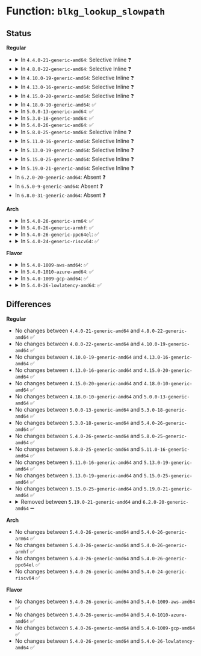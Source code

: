 # Function: <code>blkg_lookup_slowpath</code>

## Status
<b>Regular</b>
<ul>
<li>
<details>
<summary>In <code>4.4.0-21-generic-amd64</code>: Selective Inline ❓</summary>

```c
struct blkcg_gq * blkg_lookup_slowpath(struct blkcg * blkcg, struct request_queue * q, bool update_hint)
```

```json
{
  "name": "blkg_lookup_slowpath",
  "collision_type": "Unique Global",
  "inline_type": "Selective",
  "funcs": [
    {
      "addr": 18446744071582871328,
      "name": "blkg_lookup_slowpath",
      "external": true,
      "loc": "block/blk-cgroup.c:142",
      "file": "block/blk-cgroup.c",
      "inline": "not declared, inlined",
      "caller_inline": [
        "block/blk-cgroup.c:blkg_create",
        "block/blk-cgroup.c:blkg_stat_recursive_sum",
        "block/blk-cgroup.c:blkg_rwstat_recursive_sum"
      ],
      "caller_func": [
        "block/blk-core.c:generic_make_request_checks",
        "block/blk-core.c:get_request",
        "block/blk-throttle.c:tg_conf_updated",
        "block/blk-throttle.c:blk_throtl_drain",
        "block/cfq-iosched.c:cfq_get_queue"
      ]
    }
  ],
  "symbols": [
    {
      "addr": 18446744071582871328,
      "name": "blkg_lookup_slowpath",
      "section": ".text",
      "bind": "STB_GLOBAL",
      "size": 84
    }
  ]
}
```
</details>
</li>
<li>
<details>
<summary>In <code>4.8.0-22-generic-amd64</code>: Selective Inline ❓</summary>

```c
struct blkcg_gq * blkg_lookup_slowpath(struct blkcg * blkcg, struct request_queue * q, bool update_hint)
```

```json
{
  "name": "blkg_lookup_slowpath",
  "collision_type": "Unique Global",
  "inline_type": "Selective",
  "funcs": [
    {
      "addr": 18446744071583162049,
      "name": "blkg_lookup_slowpath",
      "external": true,
      "loc": "block/blk-cgroup.c:142",
      "file": "block/blk-cgroup.c",
      "inline": "not declared, inlined",
      "caller_inline": [
        "block/blk-cgroup.c:blkg_rwstat_recursive_sum",
        "block/blk-cgroup.c:blkg_stat_recursive_sum",
        "block/blk-cgroup.c:blkg_create"
      ],
      "caller_func": [
        "block/blk-core.c:generic_make_request_checks",
        "block/blk-core.c:get_request",
        "block/blk-throttle.c:blk_throtl_drain",
        "block/blk-throttle.c:tg_conf_updated",
        "block/cfq-iosched.c:cfq_get_queue"
      ]
    }
  ],
  "symbols": [
    {
      "addr": 18446744071583157264,
      "name": "blkg_lookup_slowpath",
      "section": ".text",
      "bind": "STB_GLOBAL",
      "size": 81
    }
  ]
}
```
</details>
</li>
<li>
<details>
<summary>In <code>4.10.0-19-generic-amd64</code>: Selective Inline ❓</summary>

```c
struct blkcg_gq * blkg_lookup_slowpath(struct blkcg * blkcg, struct request_queue * q, bool update_hint)
```

```json
{
  "name": "blkg_lookup_slowpath",
  "collision_type": "Unique Global",
  "inline_type": "Selective",
  "funcs": [
    {
      "addr": 18446744071583274113,
      "name": "blkg_lookup_slowpath",
      "external": true,
      "loc": "block/blk-cgroup.c:142",
      "file": "block/blk-cgroup.c",
      "inline": "not declared, inlined",
      "caller_inline": [
        "block/blk-cgroup.c:blkg_rwstat_recursive_sum",
        "block/blk-cgroup.c:blkg_stat_recursive_sum",
        "block/blk-cgroup.c:blkg_create"
      ],
      "caller_func": [
        "block/blk-core.c:generic_make_request_checks",
        "block/blk-core.c:get_request",
        "block/blk-throttle.c:blk_throtl_drain",
        "block/blk-throttle.c:tg_conf_updated",
        "block/cfq-iosched.c:cfq_get_queue"
      ]
    }
  ],
  "symbols": [
    {
      "addr": 18446744071583269344,
      "name": "blkg_lookup_slowpath",
      "section": ".text",
      "bind": "STB_GLOBAL",
      "size": 81
    }
  ]
}
```
</details>
</li>
<li>
<details>
<summary>In <code>4.13.0-16-generic-amd64</code>: Selective Inline ❓</summary>

```c
struct blkcg_gq * blkg_lookup_slowpath(struct blkcg * blkcg, struct request_queue * q, bool update_hint)
```

```json
{
  "name": "blkg_lookup_slowpath",
  "collision_type": "Unique Global",
  "inline_type": "Selective",
  "funcs": [
    {
      "addr": 18446744071583332895,
      "name": "blkg_lookup_slowpath",
      "external": true,
      "loc": "block/blk-cgroup.c:143",
      "file": "block/blk-cgroup.c",
      "inline": "not declared, inlined",
      "caller_inline": [
        "block/blk-cgroup.c:blkg_conf_prep",
        "block/blk-cgroup.c:blkg_rwstat_recursive_sum",
        "block/blk-cgroup.c:blkg_stat_recursive_sum",
        "block/blk-cgroup.c:blkg_lookup_create",
        "block/blk-cgroup.c:blkg_lookup_create",
        "block/blk-cgroup.c:blkg_create"
      ],
      "caller_func": [
        "block/blk-core.c:generic_make_request_checks",
        "block/blk-core.c:get_request",
        "block/blk-throttle.c:blk_throtl_drain",
        "block/blk-throttle.c:throtl_upgrade_state",
        "block/blk-throttle.c:tg_conf_updated",
        "block/cfq-iosched.c:cfq_get_queue"
      ]
    }
  ],
  "symbols": [
    {
      "addr": 18446744071583324688,
      "name": "blkg_lookup_slowpath",
      "section": ".text",
      "bind": "STB_GLOBAL",
      "size": 81
    }
  ]
}
```
</details>
</li>
<li>
<details>
<summary>In <code>4.15.0-20-generic-amd64</code>: Selective Inline ❓</summary>

```c
struct blkcg_gq * blkg_lookup_slowpath(struct blkcg * blkcg, struct request_queue * q, bool update_hint)
```

```json
{
  "name": "blkg_lookup_slowpath",
  "collision_type": "Unique Global",
  "inline_type": "Selective",
  "funcs": [
    {
      "addr": 18446744071583516191,
      "name": "blkg_lookup_slowpath",
      "external": true,
      "loc": "block/blk-cgroup.c:143",
      "file": "block/blk-cgroup.c",
      "inline": "not declared, inlined",
      "caller_inline": [
        "block/blk-cgroup.c:blkg_conf_prep",
        "block/blk-cgroup.c:blkg_rwstat_recursive_sum",
        "block/blk-cgroup.c:blkg_stat_recursive_sum",
        "block/blk-cgroup.c:blkg_lookup_create",
        "block/blk-cgroup.c:blkg_lookup_create",
        "block/blk-cgroup.c:blkg_create"
      ],
      "caller_func": [
        "block/blk-core.c:generic_make_request_checks",
        "block/blk-core.c:get_request",
        "block/blk-mq.c:blk_mq_bio_to_request",
        "block/blk-throttle.c:blk_throtl_drain",
        "block/blk-throttle.c:throtl_upgrade_state",
        "block/blk-throttle.c:tg_conf_updated",
        "block/cfq-iosched.c:cfq_get_queue"
      ]
    }
  ],
  "symbols": [
    {
      "addr": 18446744071583507792,
      "name": "blkg_lookup_slowpath",
      "section": ".text",
      "bind": "STB_GLOBAL",
      "size": 81
    }
  ]
}
```
</details>
</li>
<li>
<details>
<summary>In <code>4.18.0-10-generic-amd64</code>: ✅</summary>

```c
struct blkcg_gq * blkg_lookup_slowpath(struct blkcg * blkcg, struct request_queue * q, bool update_hint)
```

```json
{
  "name": "blkg_lookup_slowpath",
  "collision_type": "Unique Global",
  "inline_type": "No",
  "funcs": [
    {
      "addr": 18446744071583722208,
      "name": "blkg_lookup_slowpath",
      "external": true,
      "loc": "block/blk-cgroup.c:143",
      "file": "block/blk-cgroup.c",
      "inline": "seen, unknown",
      "caller_inline": [],
      "caller_func": [
        "block/blk-core.c:generic_make_request_checks",
        "block/blk-core.c:get_request",
        "block/blk-mq.c:blk_mq_bio_to_request",
        "block/blk-cgroup.c:blkg_conf_prep",
        "block/blk-cgroup.c:blkg_rwstat_recursive_sum",
        "block/blk-cgroup.c:blkg_stat_recursive_sum",
        "block/blk-cgroup.c:blkg_lookup_create",
        "block/blk-cgroup.c:blkg_lookup_create",
        "block/blk-cgroup.c:blkg_create",
        "block/blk-throttle.c:blk_throtl_drain",
        "block/blk-throttle.c:throtl_upgrade_state",
        "block/blk-throttle.c:tg_conf_updated",
        "block/cfq-iosched.c:cfq_get_queue"
      ]
    }
  ],
  "symbols": [
    {
      "addr": 18446744071583722208,
      "name": "blkg_lookup_slowpath",
      "section": ".text",
      "bind": "STB_GLOBAL",
      "size": 81
    }
  ]
}
```
</details>
</li>
<li>
<details>
<summary>In <code>5.0.0-13-generic-amd64</code>: ✅</summary>

```c
struct blkcg_gq * blkg_lookup_slowpath(struct blkcg * blkcg, struct request_queue * q, bool update_hint)
```

```json
{
  "name": "blkg_lookup_slowpath",
  "collision_type": "Unique Global",
  "inline_type": "No",
  "funcs": [
    {
      "addr": 18446744071583828752,
      "name": "blkg_lookup_slowpath",
      "external": true,
      "loc": "block/blk-cgroup.c:166",
      "file": "block/blk-cgroup.c",
      "inline": "seen, unknown",
      "caller_inline": [],
      "caller_func": [
        "block/blk-cgroup.c:blkcg_maybe_throttle_current",
        "block/blk-cgroup.c:blkg_conf_prep",
        "block/blk-cgroup.c:blkg_conf_prep",
        "block/blk-cgroup.c:blkg_conf_prep",
        "block/blk-cgroup.c:blkg_rwstat_recursive_sum",
        "block/blk-cgroup.c:blkg_stat_recursive_sum",
        "block/blk-cgroup.c:blkg_lookup_create",
        "block/blk-cgroup.c:blkg_create",
        "block/blk-throttle.c:blk_throtl_drain",
        "block/blk-throttle.c:throtl_upgrade_state",
        "block/blk-throttle.c:tg_conf_updated"
      ]
    }
  ],
  "symbols": [
    {
      "addr": 18446744071583828752,
      "name": "blkg_lookup_slowpath",
      "section": ".text",
      "bind": "STB_GLOBAL",
      "size": 81
    }
  ]
}
```
</details>
</li>
<li>
<details>
<summary>In <code>5.3.0-18-generic-amd64</code>: ✅</summary>

```c
struct blkcg_gq * blkg_lookup_slowpath(struct blkcg * blkcg, struct request_queue * q, bool update_hint)
```

```json
{
  "name": "blkg_lookup_slowpath",
  "collision_type": "Unique Global",
  "inline_type": "No",
  "funcs": [
    {
      "addr": 18446744071584019040,
      "name": "blkg_lookup_slowpath",
      "external": true,
      "loc": "block/blk-cgroup.c:194",
      "file": "block/blk-cgroup.c",
      "inline": "seen, unknown",
      "caller_inline": [],
      "caller_func": [
        "block/blk-cgroup.c:blkcg_maybe_throttle_current",
        "block/blk-cgroup.c:blkg_conf_prep",
        "block/blk-cgroup.c:blkg_rwstat_recursive_sum",
        "block/blk-cgroup.c:blkg_lookup_create",
        "block/blk-cgroup.c:blkg_create",
        "block/blk-throttle.c:blk_throtl_drain",
        "block/blk-throttle.c:throtl_upgrade_state",
        "block/blk-throttle.c:tg_conf_updated"
      ]
    }
  ],
  "symbols": [
    {
      "addr": 18446744071584019040,
      "name": "blkg_lookup_slowpath",
      "section": ".text",
      "bind": "STB_GLOBAL",
      "size": 81
    }
  ]
}
```
</details>
</li>
<li>
<details>
<summary>In <code>5.4.0-26-generic-amd64</code>: ✅</summary>

```c
struct blkcg_gq * blkg_lookup_slowpath(struct blkcg * blkcg, struct request_queue * q, bool update_hint)
```

```json
{
  "name": "blkg_lookup_slowpath",
  "collision_type": "Unique Global",
  "inline_type": "No",
  "funcs": [
    {
      "addr": 18446744071584122624,
      "name": "blkg_lookup_slowpath",
      "external": true,
      "loc": "block/blk-cgroup.c:194",
      "file": "block/blk-cgroup.c",
      "inline": "seen, unknown",
      "caller_inline": [],
      "caller_func": [
        "block/blk-cgroup.c:blkcg_maybe_throttle_current",
        "block/blk-cgroup.c:blkg_conf_prep",
        "block/blk-cgroup.c:blkg_rwstat_recursive_sum",
        "block/blk-cgroup.c:blkg_lookup_create",
        "block/blk-cgroup.c:blkg_create",
        "block/blk-throttle.c:blk_throtl_drain",
        "block/blk-throttle.c:throtl_upgrade_state",
        "block/blk-throttle.c:tg_conf_updated"
      ]
    }
  ],
  "symbols": [
    {
      "addr": 18446744071584122624,
      "name": "blkg_lookup_slowpath",
      "section": ".text",
      "bind": "STB_GLOBAL",
      "size": 78
    }
  ]
}
```
</details>
</li>
<li>
<details>
<summary>In <code>5.8.0-25-generic-amd64</code>: Selective Inline ❓</summary>

```c
struct blkcg_gq * blkg_lookup_slowpath(struct blkcg * blkcg, struct request_queue * q, bool update_hint)
```

```json
{
  "name": "blkg_lookup_slowpath",
  "collision_type": "Unique Global",
  "inline_type": "Selective",
  "funcs": [
    {
      "addr": 18446744071584530316,
      "name": "blkg_lookup_slowpath",
      "external": true,
      "loc": "block/blk-cgroup.c:197",
      "file": "block/blk-cgroup.c",
      "inline": "not declared, inlined",
      "caller_inline": [
        "block/blk-cgroup.c:blkcg_maybe_throttle_current",
        "block/blk-cgroup.c:blkg_conf_prep",
        "block/blk-cgroup.c:blkg_conf_prep",
        "block/blk-cgroup.c:blkg_conf_prep",
        "block/blk-cgroup.c:blkg_lookup_create",
        "block/blk-cgroup.c:blkg_create"
      ],
      "caller_func": [
        "block/blk-cgroup-rwstat.c:blkg_rwstat_recursive_sum",
        "block/blk-throttle.c:throtl_upgrade_state",
        "block/blk-throttle.c:tg_conf_updated",
        "block/blk-throttle.c:blk_throtl_update_limit_valid"
      ]
    }
  ],
  "symbols": [
    {
      "addr": 18446744071584520720,
      "name": "blkg_lookup_slowpath",
      "section": ".text",
      "bind": "STB_GLOBAL",
      "size": 78
    }
  ]
}
```
</details>
</li>
<li>
<details>
<summary>In <code>5.11.0-16-generic-amd64</code>: Selective Inline ❓</summary>

```c
struct blkcg_gq * blkg_lookup_slowpath(struct blkcg * blkcg, struct request_queue * q, bool update_hint)
```

```json
{
  "name": "blkg_lookup_slowpath",
  "collision_type": "Unique Global",
  "inline_type": "Selective",
  "funcs": [
    {
      "addr": 18446744071584640154,
      "name": "blkg_lookup_slowpath",
      "external": true,
      "loc": "block/blk-cgroup.c:203",
      "file": "block/blk-cgroup.c",
      "inline": "not declared, inlined",
      "caller_inline": [
        "block/blk-cgroup.c:blkcg_maybe_throttle_current",
        "block/blk-cgroup.c:blkg_conf_prep",
        "block/blk-cgroup.c:blkg_conf_prep",
        "block/blk-cgroup.c:blkg_conf_prep",
        "block/blk-cgroup.c:blkg_lookup_create",
        "block/blk-cgroup.c:blkg_lookup_create",
        "block/blk-cgroup.c:blkg_lookup_create",
        "block/blk-cgroup.c:blkg_create"
      ],
      "caller_func": [
        "block/blk-cgroup-rwstat.c:blkg_rwstat_recursive_sum",
        "block/blk-throttle.c:throtl_upgrade_state",
        "block/blk-throttle.c:tg_conf_updated"
      ]
    }
  ],
  "symbols": [
    {
      "addr": 18446744071584629440,
      "name": "blkg_lookup_slowpath",
      "section": ".text",
      "bind": "STB_GLOBAL",
      "size": 78
    }
  ]
}
```
</details>
</li>
<li>
<details>
<summary>In <code>5.13.0-19-generic-amd64</code>: Selective Inline ❓</summary>

```c
struct blkcg_gq * blkg_lookup_slowpath(struct blkcg * blkcg, struct request_queue * q, bool update_hint)
```

```json
{
  "name": "blkg_lookup_slowpath",
  "collision_type": "Unique Global",
  "inline_type": "Selective",
  "funcs": [
    {
      "addr": 18446744071584668097,
      "name": "blkg_lookup_slowpath",
      "external": true,
      "loc": "block/blk-cgroup.c:201",
      "file": "block/blk-cgroup.c",
      "inline": "not declared, inlined",
      "caller_inline": [
        "block/blk-cgroup.c:blkcg_maybe_throttle_current",
        "block/blk-cgroup.c:blkg_conf_prep",
        "block/blk-cgroup.c:blkg_conf_prep",
        "block/blk-cgroup.c:blkg_conf_prep",
        "block/blk-cgroup.c:blkg_create"
      ],
      "caller_func": [
        "block/blk-cgroup-rwstat.c:blkg_rwstat_recursive_sum",
        "block/blk-throttle.c:throtl_upgrade_state",
        "block/blk-throttle.c:tg_conf_updated"
      ]
    }
  ],
  "symbols": [
    {
      "addr": 18446744071584657600,
      "name": "blkg_lookup_slowpath",
      "section": ".text",
      "bind": "STB_GLOBAL",
      "size": 78
    }
  ]
}
```
</details>
</li>
<li>
<details>
<summary>In <code>5.15.0-25-generic-amd64</code>: Selective Inline ❓</summary>

```c
struct blkcg_gq * blkg_lookup_slowpath(struct blkcg * blkcg, struct request_queue * q, bool update_hint)
```

```json
{
  "name": "blkg_lookup_slowpath",
  "collision_type": "Unique Global",
  "inline_type": "Selective",
  "funcs": [
    {
      "addr": 18446744071585084465,
      "name": "blkg_lookup_slowpath",
      "external": true,
      "loc": "block/blk-cgroup.c:204",
      "file": "block/blk-cgroup.c",
      "inline": "not declared, inlined",
      "caller_inline": [
        "block/blk-cgroup.c:blkcg_maybe_throttle_current",
        "block/blk-cgroup.c:blkg_conf_prep",
        "block/blk-cgroup.c:blkg_conf_prep",
        "block/blk-cgroup.c:blkg_conf_prep",
        "block/blk-cgroup.c:blkg_create"
      ],
      "caller_func": [
        "block/blk-cgroup-rwstat.c:blkg_rwstat_recursive_sum",
        "block/blk-throttle.c:throtl_upgrade_state",
        "block/blk-throttle.c:tg_conf_updated"
      ]
    }
  ],
  "symbols": [
    {
      "addr": 18446744071585071296,
      "name": "blkg_lookup_slowpath",
      "section": ".text",
      "bind": "STB_GLOBAL",
      "size": 78
    }
  ]
}
```
</details>
</li>
<li>
<details>
<summary>In <code>5.19.0-21-generic-amd64</code>: Selective Inline ❓</summary>

```c
struct blkcg_gq * blkg_lookup_slowpath(struct blkcg * blkcg, struct request_queue * q, bool update_hint)
```

```json
{
  "name": "blkg_lookup_slowpath",
  "collision_type": "Unique Global",
  "inline_type": "Selective",
  "funcs": [
    {
      "addr": 18446744071585810936,
      "name": "blkg_lookup_slowpath",
      "external": true,
      "loc": "block/blk-cgroup.c:266",
      "file": "block/blk-cgroup.c",
      "inline": "not declared, inlined",
      "caller_inline": [
        "block/blk-cgroup.c:blkcg_maybe_throttle_current",
        "block/blk-cgroup.c:blkg_conf_prep",
        "block/blk-cgroup.c:blkg_conf_prep",
        "block/blk-cgroup.c:blkg_conf_prep",
        "block/blk-cgroup.c:blkg_create"
      ],
      "caller_func": [
        "block/blk-cgroup-rwstat.c:blkg_rwstat_recursive_sum",
        "block/blk-throttle.c:throtl_upgrade_state",
        "block/blk-throttle.c:throtl_can_upgrade",
        "block/blk-throttle.c:blk_throtl_cancel_bios",
        "block/blk-throttle.c:tg_conf_updated"
      ]
    }
  ],
  "symbols": [
    {
      "addr": 18446744071585796400,
      "name": "blkg_lookup_slowpath",
      "section": ".text",
      "bind": "STB_GLOBAL",
      "size": 98
    }
  ]
}
```
</details>
</li>
<li>
In <code>6.2.0-20-generic-amd64</code>: Absent ❓
</li>
<li>
In <code>6.5.0-9-generic-amd64</code>: Absent ❓
</li>
<li>
In <code>6.8.0-31-generic-amd64</code>: Absent ❓
</li>
</ul>
<b>Arch</b>
<ul>
<li>
<details>
<summary>In <code>5.4.0-26-generic-arm64</code>: ✅</summary>

```c
struct blkcg_gq * blkg_lookup_slowpath(struct blkcg * blkcg, struct request_queue * q, bool update_hint)
```

```json
{
  "name": "blkg_lookup_slowpath",
  "collision_type": "Unique Global",
  "inline_type": "No",
  "funcs": [
    {
      "addr": 18446603336495969344,
      "name": "blkg_lookup_slowpath",
      "external": true,
      "loc": "block/blk-cgroup.c:194",
      "file": "block/blk-cgroup.c",
      "inline": "seen, unknown",
      "caller_inline": [],
      "caller_func": [
        "block/blk-cgroup.c:blkcg_maybe_throttle_current",
        "block/blk-cgroup.c:blkg_conf_prep",
        "block/blk-cgroup.c:blkg_rwstat_recursive_sum",
        "block/blk-cgroup.c:blkg_lookup_create",
        "block/blk-cgroup.c:blkg_create",
        "block/blk-throttle.c:blk_throtl_drain",
        "block/blk-throttle.c:throtl_upgrade_state",
        "block/blk-throttle.c:tg_conf_updated"
      ]
    }
  ],
  "symbols": [
    {
      "addr": 18446603336495969344,
      "name": "blkg_lookup_slowpath",
      "section": ".text",
      "bind": "STB_GLOBAL",
      "size": 112
    }
  ]
}
```
</details>
</li>
<li>
<details>
<summary>In <code>5.4.0-26-generic-armhf</code>: ✅</summary>

```c
struct blkcg_gq * blkg_lookup_slowpath(struct blkcg * blkcg, struct request_queue * q, bool update_hint)
```

```json
{
  "name": "blkg_lookup_slowpath",
  "collision_type": "Unique Global",
  "inline_type": "No",
  "funcs": [
    {
      "addr": 3229311192,
      "name": "blkg_lookup_slowpath",
      "external": true,
      "loc": "block/blk-cgroup.c:194",
      "file": "block/blk-cgroup.c",
      "inline": "seen, unknown",
      "caller_inline": [],
      "caller_func": [
        "block/blk-cgroup.c:blkcg_maybe_throttle_current",
        "block/blk-cgroup.c:blkg_conf_prep",
        "block/blk-cgroup.c:blkg_rwstat_recursive_sum",
        "block/blk-cgroup.c:blkg_lookup_create",
        "block/blk-cgroup.c:blkg_create",
        "block/blk-throttle.c:blk_throtl_drain",
        "block/blk-throttle.c:throtl_upgrade_state",
        "block/blk-throttle.c:tg_conf_updated",
        "block/blk-throttle.c:blk_throtl_update_limit_valid"
      ]
    }
  ],
  "symbols": [
    {
      "addr": 3229311192,
      "name": "blkg_lookup_slowpath",
      "section": ".text",
      "bind": "STB_GLOBAL",
      "size": 92
    }
  ]
}
```
</details>
</li>
<li>
<details>
<summary>In <code>5.4.0-26-generic-ppc64el</code>: ✅</summary>

```c
struct blkcg_gq * blkg_lookup_slowpath(struct blkcg * blkcg, struct request_queue * q, bool update_hint)
```

```json
{
  "name": "blkg_lookup_slowpath",
  "collision_type": "Unique Global",
  "inline_type": "No",
  "funcs": [
    {
      "addr": 13835058055290190480,
      "name": "blkg_lookup_slowpath",
      "external": true,
      "loc": "block/blk-cgroup.c:194",
      "file": "block/blk-cgroup.c",
      "inline": "seen, unknown",
      "caller_inline": [],
      "caller_func": [
        "block/blk-cgroup.c:blkcg_maybe_throttle_current",
        "block/blk-cgroup.c:blkg_conf_prep",
        "block/blk-cgroup.c:blkg_rwstat_recursive_sum",
        "block/blk-cgroup.c:blkg_lookup_create",
        "block/blk-cgroup.c:blkg_create",
        "block/blk-throttle.c:blk_throtl_drain",
        "block/blk-throttle.c:throtl_upgrade_state",
        "block/blk-throttle.c:tg_conf_updated"
      ]
    }
  ],
  "symbols": [
    {
      "addr": 13835058055290190480,
      "name": "blkg_lookup_slowpath",
      "section": ".text",
      "bind": "STB_GLOBAL",
      "size": 172
    }
  ]
}
```
</details>
</li>
<li>
<details>
<summary>In <code>5.4.0-24-generic-riscv64</code>: ✅</summary>

```c
struct blkcg_gq * blkg_lookup_slowpath(struct blkcg * blkcg, struct request_queue * q, bool update_hint)
```

```json
{
  "name": "blkg_lookup_slowpath",
  "collision_type": "Unique Global",
  "inline_type": "No",
  "funcs": [
    {
      "addr": 18446743936275071818,
      "name": "blkg_lookup_slowpath",
      "external": true,
      "loc": "block/blk-cgroup.c:194",
      "file": "block/blk-cgroup.c",
      "inline": "seen, unknown",
      "caller_inline": [],
      "caller_func": [
        "block/blk-cgroup.c:blkcg_maybe_throttle_current",
        "block/blk-cgroup.c:blkg_conf_prep",
        "block/blk-cgroup.c:blkg_rwstat_recursive_sum",
        "block/blk-cgroup.c:blkg_lookup_create",
        "block/blk-cgroup.c:blkg_create",
        "block/blk-throttle.c:blk_throtl_drain",
        "block/blk-throttle.c:throtl_upgrade_state",
        "block/blk-throttle.c:tg_conf_updated"
      ]
    }
  ],
  "symbols": [
    {
      "addr": 18446743936275071818,
      "name": "blkg_lookup_slowpath",
      "section": ".text",
      "bind": "STB_GLOBAL",
      "size": 94
    }
  ]
}
```
</details>
</li>
</ul>
<b>Flavor</b>
<ul>
<li>
<details>
<summary>In <code>5.4.0-1009-aws-amd64</code>: ✅</summary>

```c
struct blkcg_gq * blkg_lookup_slowpath(struct blkcg * blkcg, struct request_queue * q, bool update_hint)
```

```json
{
  "name": "blkg_lookup_slowpath",
  "collision_type": "Unique Global",
  "inline_type": "No",
  "funcs": [
    {
      "addr": 18446744071584091360,
      "name": "blkg_lookup_slowpath",
      "external": true,
      "loc": "block/blk-cgroup.c:194",
      "file": "block/blk-cgroup.c",
      "inline": "seen, unknown",
      "caller_inline": [],
      "caller_func": [
        "block/blk-cgroup.c:blkcg_maybe_throttle_current",
        "block/blk-cgroup.c:blkg_conf_prep",
        "block/blk-cgroup.c:blkg_rwstat_recursive_sum",
        "block/blk-cgroup.c:blkg_lookup_create",
        "block/blk-cgroup.c:blkg_create",
        "block/blk-throttle.c:blk_throtl_drain",
        "block/blk-throttle.c:throtl_upgrade_state",
        "block/blk-throttle.c:tg_conf_updated"
      ]
    }
  ],
  "symbols": [
    {
      "addr": 18446744071584091360,
      "name": "blkg_lookup_slowpath",
      "section": ".text",
      "bind": "STB_GLOBAL",
      "size": 78
    }
  ]
}
```
</details>
</li>
<li>
<details>
<summary>In <code>5.4.0-1010-azure-amd64</code>: ✅</summary>

```c
struct blkcg_gq * blkg_lookup_slowpath(struct blkcg * blkcg, struct request_queue * q, bool update_hint)
```

```json
{
  "name": "blkg_lookup_slowpath",
  "collision_type": "Unique Global",
  "inline_type": "No",
  "funcs": [
    {
      "addr": 18446744071584027120,
      "name": "blkg_lookup_slowpath",
      "external": true,
      "loc": "block/blk-cgroup.c:194",
      "file": "block/blk-cgroup.c",
      "inline": "seen, unknown",
      "caller_inline": [],
      "caller_func": [
        "block/blk-cgroup.c:blkcg_maybe_throttle_current",
        "block/blk-cgroup.c:blkg_conf_prep",
        "block/blk-cgroup.c:blkg_rwstat_recursive_sum",
        "block/blk-cgroup.c:blkg_lookup_create",
        "block/blk-cgroup.c:blkg_create",
        "block/blk-throttle.c:blk_throtl_drain",
        "block/blk-throttle.c:throtl_upgrade_state",
        "block/blk-throttle.c:tg_conf_updated"
      ]
    }
  ],
  "symbols": [
    {
      "addr": 18446744071584027120,
      "name": "blkg_lookup_slowpath",
      "section": ".text",
      "bind": "STB_GLOBAL",
      "size": 78
    }
  ]
}
```
</details>
</li>
<li>
<details>
<summary>In <code>5.4.0-1009-gcp-amd64</code>: ✅</summary>

```c
struct blkcg_gq * blkg_lookup_slowpath(struct blkcg * blkcg, struct request_queue * q, bool update_hint)
```

```json
{
  "name": "blkg_lookup_slowpath",
  "collision_type": "Unique Global",
  "inline_type": "No",
  "funcs": [
    {
      "addr": 18446744071584075120,
      "name": "blkg_lookup_slowpath",
      "external": true,
      "loc": "block/blk-cgroup.c:194",
      "file": "block/blk-cgroup.c",
      "inline": "seen, unknown",
      "caller_inline": [],
      "caller_func": [
        "block/blk-cgroup.c:blkcg_maybe_throttle_current",
        "block/blk-cgroup.c:blkg_conf_prep",
        "block/blk-cgroup.c:blkg_rwstat_recursive_sum",
        "block/blk-cgroup.c:blkg_lookup_create",
        "block/blk-cgroup.c:blkg_create",
        "block/blk-throttle.c:blk_throtl_drain",
        "block/blk-throttle.c:throtl_upgrade_state",
        "block/blk-throttle.c:tg_conf_updated"
      ]
    }
  ],
  "symbols": [
    {
      "addr": 18446744071584075120,
      "name": "blkg_lookup_slowpath",
      "section": ".text",
      "bind": "STB_GLOBAL",
      "size": 78
    }
  ]
}
```
</details>
</li>
<li>
<details>
<summary>In <code>5.4.0-26-lowlatency-amd64</code>: ✅</summary>

```c
struct blkcg_gq * blkg_lookup_slowpath(struct blkcg * blkcg, struct request_queue * q, bool update_hint)
```

```json
{
  "name": "blkg_lookup_slowpath",
  "collision_type": "Unique Global",
  "inline_type": "No",
  "funcs": [
    {
      "addr": 18446744071584177696,
      "name": "blkg_lookup_slowpath",
      "external": true,
      "loc": "block/blk-cgroup.c:194",
      "file": "block/blk-cgroup.c",
      "inline": "seen, unknown",
      "caller_inline": [],
      "caller_func": [
        "block/blk-cgroup.c:blkcg_maybe_throttle_current",
        "block/blk-cgroup.c:blkg_conf_prep",
        "block/blk-cgroup.c:blkg_rwstat_recursive_sum",
        "block/blk-cgroup.c:blkg_lookup_create",
        "block/blk-cgroup.c:blkg_create",
        "block/blk-throttle.c:blk_throtl_drain",
        "block/blk-throttle.c:throtl_upgrade_state",
        "block/blk-throttle.c:tg_conf_updated"
      ]
    }
  ],
  "symbols": [
    {
      "addr": 18446744071584177696,
      "name": "blkg_lookup_slowpath",
      "section": ".text",
      "bind": "STB_GLOBAL",
      "size": 78
    }
  ]
}
```
</details>
</li>
</ul>

## Differences
<b>Regular</b>
<ul>
<li>
No changes between <code>4.4.0-21-generic-amd64</code> and <code>4.8.0-22-generic-amd64</code> ✅
</li>
<li>
No changes between <code>4.8.0-22-generic-amd64</code> and <code>4.10.0-19-generic-amd64</code> ✅
</li>
<li>
No changes between <code>4.10.0-19-generic-amd64</code> and <code>4.13.0-16-generic-amd64</code> ✅
</li>
<li>
No changes between <code>4.13.0-16-generic-amd64</code> and <code>4.15.0-20-generic-amd64</code> ✅
</li>
<li>
No changes between <code>4.15.0-20-generic-amd64</code> and <code>4.18.0-10-generic-amd64</code> ✅
</li>
<li>
No changes between <code>4.18.0-10-generic-amd64</code> and <code>5.0.0-13-generic-amd64</code> ✅
</li>
<li>
No changes between <code>5.0.0-13-generic-amd64</code> and <code>5.3.0-18-generic-amd64</code> ✅
</li>
<li>
No changes between <code>5.3.0-18-generic-amd64</code> and <code>5.4.0-26-generic-amd64</code> ✅
</li>
<li>
No changes between <code>5.4.0-26-generic-amd64</code> and <code>5.8.0-25-generic-amd64</code> ✅
</li>
<li>
No changes between <code>5.8.0-25-generic-amd64</code> and <code>5.11.0-16-generic-amd64</code> ✅
</li>
<li>
No changes between <code>5.11.0-16-generic-amd64</code> and <code>5.13.0-19-generic-amd64</code> ✅
</li>
<li>
No changes between <code>5.13.0-19-generic-amd64</code> and <code>5.15.0-25-generic-amd64</code> ✅
</li>
<li>
No changes between <code>5.15.0-25-generic-amd64</code> and <code>5.19.0-21-generic-amd64</code> ✅
</li>
<li>
<details>
<summary>Removed between <code>5.19.0-21-generic-amd64</code> and <code>6.2.0-20-generic-amd64</code> ➖</summary>

```c
struct blkcg_gq * blkg_lookup_slowpath(struct blkcg * blkcg, struct request_queue * q, bool update_hint)
```
</details>
</li>
</ul>
<b>Arch</b>
<ul>
<li>
No changes between <code>5.4.0-26-generic-amd64</code> and <code>5.4.0-26-generic-arm64</code> ✅
</li>
<li>
No changes between <code>5.4.0-26-generic-amd64</code> and <code>5.4.0-26-generic-armhf</code> ✅
</li>
<li>
No changes between <code>5.4.0-26-generic-amd64</code> and <code>5.4.0-26-generic-ppc64el</code> ✅
</li>
<li>
No changes between <code>5.4.0-26-generic-amd64</code> and <code>5.4.0-24-generic-riscv64</code> ✅
</li>
</ul>
<b>Flavor</b>
<ul>
<li>
No changes between <code>5.4.0-26-generic-amd64</code> and <code>5.4.0-1009-aws-amd64</code> ✅
</li>
<li>
No changes between <code>5.4.0-26-generic-amd64</code> and <code>5.4.0-1010-azure-amd64</code> ✅
</li>
<li>
No changes between <code>5.4.0-26-generic-amd64</code> and <code>5.4.0-1009-gcp-amd64</code> ✅
</li>
<li>
No changes between <code>5.4.0-26-generic-amd64</code> and <code>5.4.0-26-lowlatency-amd64</code> ✅
</li>
</ul>
